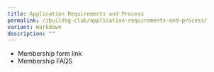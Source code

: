 ```yaml
---
title: Application Requirements and Process
permalink: /ibuildsg-club/application-requirements-and-process/
variant: markdown
description: ""
---
```

* Membership form link
* Membership FAQS